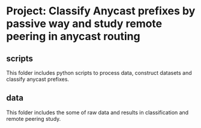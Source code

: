 # Project: Classify Anycast prefixes by passive way and study remote peering in anycast routing
## scripts
This folder includes python scripts to process data, construct datasets and classify anycast prefixes.

## data
This folder includes the some of raw data and results in classification and remote peering study.

